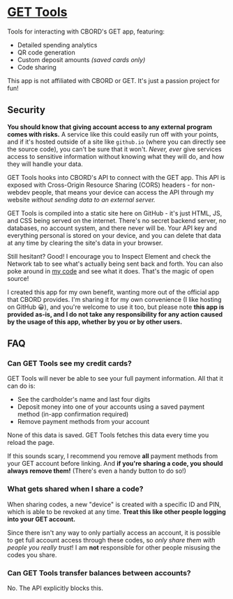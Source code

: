 # [GET Tools](https://cabalex.github.io/get-tools)

Tools for interacting with CBORD's GET app, featuring:

- Detailed spending analytics
- QR code generation
- Custom deposit amounts _(saved cards only)_
- Code sharing

This app is not affiliated with CBORD or GET. It's just a passion project for fun!

## Security

**You should know that giving account access to any external program comes with risks.** A service like this could easily run off with your points, and if it's hosted outside of a site like `github.io` (where you can directly see the source code), you can't be sure that it won't. _Never, ever_ give services access to sensitive information without knowing what they will do, and how they will handle your data.

GET Tools hooks into CBORD's API to connect with the GET app. This API is exposed with Cross-Origin Resource Sharing (CORS) headers - for non-webdev people, that means your device can access the API through my website _without sending data to an external server._

GET Tools is compiled into a static site here on GitHub - it's just HTML, JS, and CSS being served on the internet. There's no secret backend server, no databases, no account system, and there never will be. Your API key and everything personal is stored on your device, and you can delete that data at any time by clearing the site's data in your browser.

Still hesitant? Good! I encourage you to Inspect Element and check the Network tab to see what's actually being sent back and forth. You can also poke around in [my code](https://github.com/cabalex/get-tools/blob/main/src/getStore.ts) and see what it does. That's the magic of open source!

I created this app for my own benefit, wanting more out of the official app that CBORD provides. I'm sharing it for my own convenience (I like hosting on GitHub 😀), and you're welcome to use it too, but please note **this app is provided as-is, and I do not take any responsibility for any action caused by the usage of this app, whether by you or by other users.**

## FAQ

### Can GET Tools see my credit cards?

GET Tools will never be able to see your full payment information. All that it can do is:

- See the cardholder's name and last four digits
- Deposit money into one of your accounts using a saved payment method (in-app confirmation required)
- Remove payment methods from your account

None of this data is saved. GET Tools fetches this data every time you reload the page.

If this sounds scary, I recommend you remove **all** payment methods from your GET account before linking. And **if you're sharing a code, you should always remove them!** (There's even a handy button to do so!)

### What gets shared when I share a code?

When sharing codes, a new "device" is created with a specific ID and PIN, which is able to be revoked at any time. **Treat this like other people logging into your GET account.**

Since there isn't any way to only partially access an account, it is possible to get full account access through these codes, so _only share them with people you really trust_! I am **not** responsible for other people misusing the codes you share.

### Can GET Tools transfer balances between accounts?

No. The API explicitly blocks this.
